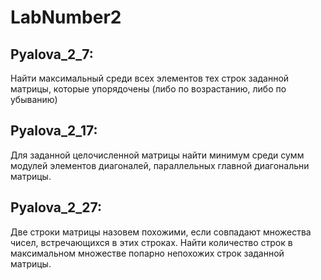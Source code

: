 # LabNumber2
## Pyalova_2_7: 
Найти максимальный среди всех элементов тех строк заданной матрицы, которые упорядочены (либо по возрастанию, либо по убыванию)

## Pyalova_2_17:
Для заданной целочисленной матрицы найти минимум среди сумм модулей элементов диагоналей, параллельных главной диагональни матрицы.

## Pyalova_2_27:
Две строки матрицы назовем похожими, если совпадают множества чисел, встречающихся в этих строках. Найти количество строк в максимальном множестве попарно непохожих строк заданной матрицы.
